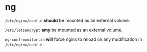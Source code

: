 # ng

`/etc/nginx/conf.d` **should** be mounted as an external volume.

`/etc/letsencrypt` **amy** be mounted as an external volume.

`ng-conf-monitor.sh` **will** force nginx to reload on any modification in
`/etc/nginx/conf.d`.


